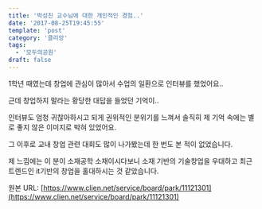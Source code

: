 ```yaml
---
title: '박성진 교수님에 대한 개인적인 경험..'
date: '2017-08-25T19:45:55'
template: 'post'
category: '클리앙'
tags: 
  - '모두의공원'
draft: false
---
```


1학년 때였는데 창업에 관심이 많아서 수업의 일환으로 인터뷰를 했었어요..  
  
근데 창업하지 말라는 황당한 대답을 들었던 기억이..  
  
인터뷰도 엄청 귀찮아하시고 되게 권위적인 분위기를 느껴서 솔직히 제 기억 속에는 별로 좋지 않은 이미지로 박혀 있었어요.  
  
그 이후로 교내 창업 관련 대회도 많이 나가봤는데 한 번도 본 적이 없었습니다.  
  
제 느낌에는 이 분이 소재공학 소재이시다보니 소재 기반의 기술창업을 우대하고 최근 트렌드인 it기반의 창업을 홀대하시는 것 같았습니다.

원본 URL: [https://www.clien.net/service/board/park/11121301](https://www.clien.net/service/board/park/11121301)